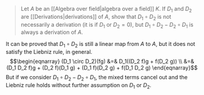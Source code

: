 > Let $A$ be an [[Algebra over field|algebra over a field]] $K$. If $D_1$ and $D_2$ are [[Derivations|derivations]] of $A$, show that $D_1∘D_2$ is not necessarily a derivation (it is if $D_1$ or $D_2=0$), but $D_1∘D_2 - D_2∘D_1$ is always a derivation of $A$.

It can be proved that $D_1 \circ D_2$ is still a linear map from $A$ to $A$, but it does not satisfy the Liebniz rule, in general.
$$\begin{eqnarray}
(D_1 \circ D_2)(fg) &=& D_1((D_2 f)g + f(D_2 g)) \\
&=& (D_1 D_2 f)g + (D_2 f)(D_1 g) + (D_1 f)(D_2 g) + f(D_1 D_2 g)
\end{eqnarray}$$
But if we consider $D_1∘D_2 - D_2∘D_1$, the mixed terms cancel out and the Liebniz rule holds without further assumption on $D_1$ or $D_2$.